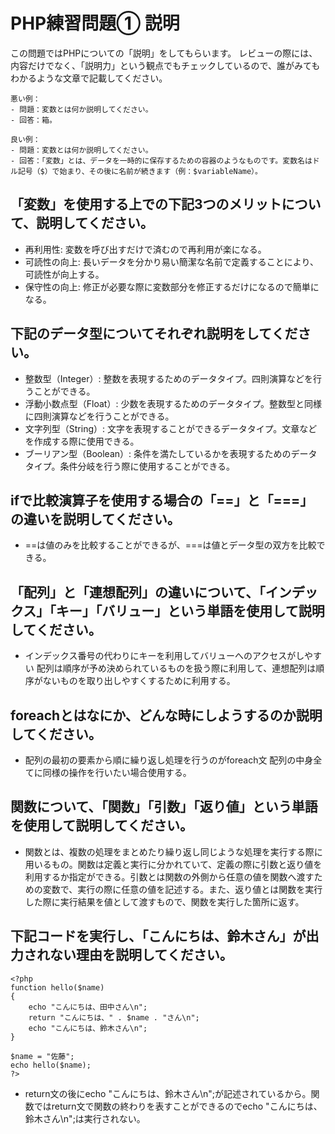 # PHP練習問題① 説明
この問題ではPHPについての「説明」をしてもらいます。
レビューの際には、内容だけでなく、「説明力」という観点でもチェックしているので、誰がみてもわかるような文章で記載してください。

```
悪い例：
- 問題：変数とは何か説明してください。
- 回答：箱。

良い例：
- 問題：変数とは何か説明してください。
- 回答：「変数」とは、データを一時的に保存するための容器のようなものです。変数名はドル記号（$）で始まり、その後に名前が続きます（例：$variableName）。
```

## 「変数」を使用する上での下記3つのメリットについて、説明してください。
- 再利用性: 変数を呼び出すだけで済むので再利用が楽になる。
- 可読性の向上: 長いデータを分かり易い簡潔な名前で定義することにより、可読性が向上する。
- 保守性の向上: 修正が必要な際に変数部分を修正するだけになるので簡単になる。

## 下記のデータ型についてそれぞれ説明をしてください。
- 整数型（Integer）: 整数を表現するためのデータタイプ。四則演算などを行うことができる。
- 浮動小数点型（Float）: 少数を表現するためのデータタイプ。整数型と同様に四則演算などを行うことができる。
- 文字列型（String）: 文字を表現することができるデータタイプ。文章などを作成する際に使用できる。
- ブーリアン型（Boolean）: 条件を満たしているかを表現するためのデータタイプ。条件分岐を行う際に使用することができる。

## ifで比較演算子を使用する場合の「==」と「===」の違いを説明してください。
- ==は値のみを比較することができるが、===は値とデータ型の双方を比較できる。

## 「配列」と「連想配列」の違いについて、「インデックス」「キー」「バリュー」という単語を使用して説明してください。
- インデックス番号の代わりにキーを利用してバリューへのアクセスがしやすい
配列は順序が予め決められているものを扱う際に利用して、連想配列は順序がないものを取り出しやすくするために利用する。

## foreachとはなにか、どんな時にしようするのか説明してください。
- 配列の最初の要素から順に繰り返し処理を行うのがforeach文
配列の中身全てに同様の操作を行いたい場合使用する。

## 関数について、「関数」「引数」「返り値」という単語を使用して説明してください。
- 関数とは、複数の処理をまとめたり繰り返し同じような処理を実行する際に用いるもの。関数は定義と実行に分かれていて、定義の際に引数と返り値を利用するか指定ができる。引数とは関数の外側から任意の値を関数へ渡すための変数で、実行の際に任意の値を記述する。また、返り値とは関数を実行した際に実行結果を値として渡すもので、関数を実行した箇所に返す。

## 下記コードを実行し、「こんにちは、鈴木さん」が出力されない理由を説明してください。
```
<?php
function hello($name)
{
    echo "こんにちは、田中さん\n";
    return "こんにちは、" . $name . "さん\n";
    echo "こんにちは、鈴木さん\n";
}

$name = "佐藤";
echo hello($name);
?>
```
- return文の後にecho "こんにちは、鈴木さん\n";が記述されているから。関数ではreturn文で関数の終わりを表すことができるのでecho "こんにちは、鈴木さん\n";は実行されない。